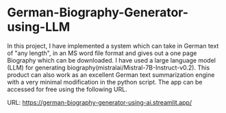 # German-Biography-Generator-using-LLM
In this project, I have implemented a system which can take in German text of "any length", in an MS word file format and gives out a one page Biography which can be downloaded. I have used a large language model (LLM) for generating biography(mistralai/Mistral-7B-Instruct-v0.2). This product can also work as an excellent German text summarization engine with a very minimal modification in the python script. The app can be accessed for free using the following URL.

URL: https://german-biography-generator-using-ai.streamlit.app/
